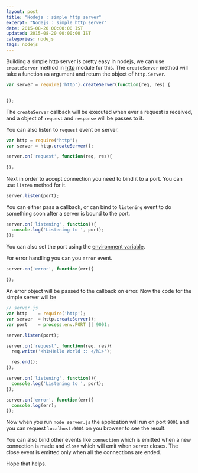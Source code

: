 ```yaml
---
layout: post
title: "Nodejs : simple http server"
excerpt: "Nodejs : simple http server"
date: 2015-08-20 00:00:00 IST
updated: 2015-08-20 00:00:00 IST
categories: nodejs
tags: nodejs
---
```


Building a simple http server is pretty easy in nodejs, we can use `createServer` method in [http](https://nodejs.org/api/all.html#all_http) module for this. The `createServer` method will take a function as argument and return the object of `http.Server`.

```js
var server = require('http').createServer(function(req, res) {


});
```

The `createServer` callback will be executed when ever a request is received, and a object of `request` and `response` will be passes to it.

You can also listen to `request` event on server.

```js
var http = require('http');
var server = http.createServer();

server.on('request', function(req, res){
  
});
```

Next in order to accept connection you need to bind it to a port. You can use `listen` method for it.

```js
server.listen(port);
```

You can either pass a callback, or can bind to `listening` event to do something soon after a server is bound to the port.


```js
server.on('listening', function(){
  console.log('Listening to ', port);
}); 
```

You can also set the port using the [environment variable](/2015/08/nodejs-read-env-variables.html).

For error handling you can you `error` event.

```js
server.on('error', function(err){
  
});
```

An error object will be passed to the callback on error. Now the code for the simple server will be

```js
// server.js
var http    = require('http');
var server  = http.createServer();
var port    = process.env.PORT || 9001;

server.listen(port);

server.on('request', function(req, res){
  req.write('<h1>Hello World :: </h1>');

  res.end();
});

server.on('listening', function(){
  console.log('Listening to ', port);
});

server.on('error', function(err){
  console.log(err);
});
```

Now when you run `node server.js` the application will run on port `9001` and you can request `localhost:9001` on you browser to see the result.

You can also bind other events like `connection` which is emitted when a new connection is made and `close` which will emit when server closes. The close event is emitted only when all the connections are ended.

Hope that helps. 